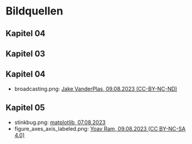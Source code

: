 # Bildquellen

## Kapitel 04

## Kapitel 03

## Kapitel 04

* broadcasting.png: [Jake VanderPlas, 09.08.2023 (CC-BY-NC-ND)](https://jakevdp.github.io/PythonDataScienceHandbook/02.05-computation-on-arrays-broadcasting.html)

## Kapitel 05

* stinkbug.png: [matplotlib, 07.08.2023](https://matplotlib.org/stable/tutorials/introductory/images.html#sphx-glr-tutorials-introductory-images-py)
* figure_axes_axis_labeled.png: [Yoav Ram, 09.08.2023 (CC BY-NC-SA 4.0)](https://github.com/yoavram/SciComPy/blob/master/notebooks/matplotlib.ipynb)